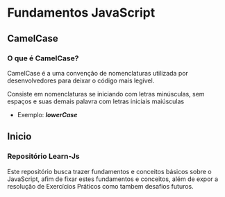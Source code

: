 # Fundamentos JavaScript
## CamelCase  

### O que é CamelCase? 

CamelCase é a uma convenção de nomenclaturas utilizada por desenvolvedores para deixar o código mais legível.

Consiste em nomenclaturas se iniciando com letras minúsculas, sem espaços e suas demais palavra com letras iniciais maiúsculas

- Exemplo: **_lowerCase_**

## Inicio
### Repositório Learn-Js
Este repositório busca trazer fundamentos e conceitos básicos sobre o JavaScript, afim de fixar estes fundamentos e conceitos, além de expor a resolução de Exercícios Práticos como tambem desafios futuros. 